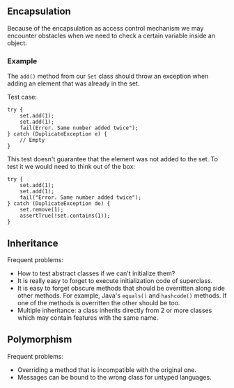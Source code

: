 ## Encapsulation

Because of the encapsulation as access control mechanism we may encounter obstacles when we need to check a certain variable inside an object.

### Example

The `add()` method from our `Set` class should throw an exception when adding an element that was already in the set.

Test case:

```
try {
    set.add(1);
    set.add(1);
    fail(Error. Same number added twice");
} catch (DuplicateException e) {
    // Empty
}
```

This test doesn't guarantee that the element was not added to the set. To test it we would need to think out of the box:

```
try {
    set.add(1);
    set.add(1);
    fail("Error. Same number added twice");
} catch (DuplicateException de) {
    set.remove(1);
    assertTrue(!set.contains(1));
}
```

## Inheritance

Frequent problems:

- How to test abstract classes if we can't initialize them?
- It is really easy to forget to execute initialization code of superclass.
- It is easy to forget obscure methods that should be overritten along side other methods. For example, Java's `equals()` and `hashcode()` methods. If one of the methods is overritten the other should be too.
- Multiple inheritance: a class inherits directly from 2 or more classes which may contain features with the same name.

## Polymorphism

Frequent problems:

- Overriding a method that is incompatible with the original one.
- Messages can be bound to the wrong class for untyped languages.
